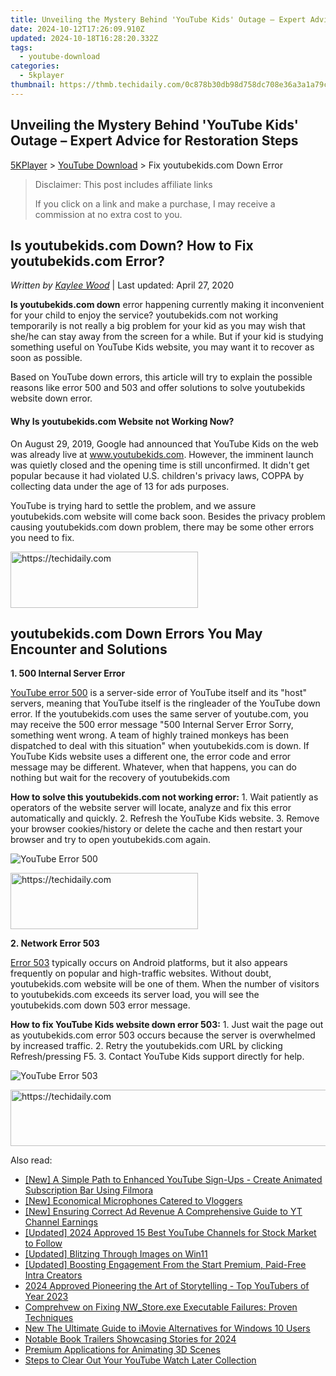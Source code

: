 ```yaml
---
title: Unveiling the Mystery Behind 'YouTube Kids' Outage – Expert Advice for Restoration Steps
date: 2024-10-12T17:26:09.910Z
updated: 2024-10-18T16:28:20.332Z
tags:
  - youtube-download
categories:
  - 5kplayer
thumbnail: https://thmb.techidaily.com/0c878b30db98d758dc708e36a3a1a79c906ed9e88e0726b5c47115417927372d.jpg
---
```


## Unveiling the Mystery Behind 'YouTube Kids' Outage – Expert Advice for Restoration Steps

[5KPlayer](https://tools.techidaily.com/5kplayer/products/) \> [YouTube Download](https://tools.techidaily.com/5kplayer/youtube-download/) \> Fix youtubekids.com Down Error

>  Disclaimer: This post includes affiliate links
>
>  If you click on a link and make a purchase, I may receive a commission at no extra cost to you.
>

## Is youtubekids.com Down? How to Fix youtubekids.com Error?

 _Written by [Kaylee Wood](https://www.quora.com/profile/Amanda-Hu-21)_ | Last updated: April 27, 2020 

**Is youtubekids.com down** error happening currently making it inconvenient for your child to enjoy the service? youtubekids.com not working temporarily is not really a big problem for your kid as you may wish that she/he can stay away from the screen for a while. But if your kid is studying something useful on YouTube Kids website, you may want it to recover as soon as possible.

Based on YouTube down errors, this article will try to explain the possible reasons like error 500 and 503 and offer solutions to solve youtubekids website down error.

#### **Why Is youtubekids.com Website not Working Now?**

On August 29, 2019, Google had announced that YouTube Kids on the web was already live at www.youtubekids.com. However, the imminent launch was quietly closed and the opening time is still unconfirmed. It didn't get popular because it had violated U.S. children's privacy laws, COPPA by collecting data under the age of 13 for ads purposes.

YouTube is trying hard to settle the problem, and we assure youtubekids.com website will come back soon. Besides the privacy problem causing youtubekids.com down problem, there may be some other errors you need to fix.

<!-- affiliate ads begin -->
<a href="https://aligracehair.sjv.io/c/5597632/1938693/19272" target="_top" id="1938693">
  <img src="//a.impactradius-go.com/display-ad/19272-1938693" border="0" alt="https://techidaily.com" width="300" height="90"/>
</a>
<img height="0" width="0" src="https://aligracehair.sjv.io/i/5597632/1938693/19272" style="position:absolute;visibility:hidden;" border="0" />
<!-- affiliate ads end -->

## youtubekids.com Down Errors You May Encounter and Solutions

**1\. 500 Internal Server Error**

[YouTube error 500](https://tools.techidaily.com/5kplayer/youtube-download/) is a server-side error of YouTube itself and its "host" servers, meaning that YouTube itself is the ringleader of the YouTube down error. If the youtubekids.com uses the same server of youtube.com, you may receive the 500 error message "500 Internal Server Error Sorry, something went wrong. A team of highly trained monkeys has been dispatched to deal with this situation" when youtubekids.com is down. If YouTube Kids website uses a different one, the error code and error message may be different. Whatever, when that happens, you can do nothing but wait for the recovery of youtubekids.com

**How to solve this youtubekids.com not working error:** 1\. Wait patiently as operators of the website server will locate, analyze and fix this error automatically and quickly. 2\. Refresh the YouTube Kids website. 3\. Remove your browser cookies/history or delete the cache and then restart your browser and try to open youtubekids.com again.

![YouTube Error 500](https://www.5kplayer.com/youtube-download/img/youtube-error-500.jpg) 

<!-- affiliate ads begin -->
<a href="https://aligracehair.sjv.io/c/5597632/2027162/19272" target="_top" id="2027162">
  <img src="//a.impactradius-go.com/display-ad/19272-2027162" border="0" alt="https://techidaily.com" width="300" height="90"/>
</a>
<img height="0" width="0" src="https://aligracehair.sjv.io/i/5597632/2027162/19272" style="position:absolute;visibility:hidden;" border="0" />
<!-- affiliate ads end -->

**2\. Network Error 503**

[Error 503](https://tools.techidaily.com/5kplayer/youtube-download/) typically occurs on Android platforms, but it also appears frequently on popular and high-traffic websites. Without doubt, youtubekids.com website will be one of them. When the number of visitors to youtubekids.com exceeds its server load, you will see the youtubekids.com down 503 error message.

**How to fix YouTube Kids website down error 503:** 1\. Just wait the page out as youtubekids.com error 503 occurs because the server is overwhelmed by increased traffic. 2\. Retry the youtubekids.com URL by clicking Refresh/pressing F5\. 3\. Contact YouTube Kids support directly for help.

![YouTube Error 503](https://www.5kplayer.com/youtube-download/img/youtube-error-503.jpg)

<!-- affiliate ads begin -->
<a href="https://appsumo.8odi.net/c/5597632/2087389/7443" target="_top" id="2087389">
  <img src="//a.impactradius-go.com/display-ad/7443-2087389" border="0" alt="https://techidaily.com" width="728" height="90"/>
</a>
<img height="0" width="0" src="https://appsumo.8odi.net/i/5597632/2087389/7443" style="position:absolute;visibility:hidden;" border="0" />
<!-- affiliate ads end -->

<ins class="adsbygoogle"
     style="display:block"
     data-ad-format="autorelaxed"
     data-ad-client="ca-pub-7571918770474297"
     data-ad-slot="1223367746"></ins>

<ins class="adsbygoogle"
     style="display:block"
     data-ad-client="ca-pub-7571918770474297"
     data-ad-slot="8358498916"
     data-ad-format="auto"
     data-full-width-responsive="true"></ins>

<span class="atpl-alsoreadstyle">Also read:</span>
<div><ul>
<li><a href="https://youtube-video-recordings.techidaily.com/new-a-simple-path-to-enhanced-youtube-sign-ups-create-animated-subscription-bar-using-filmora/"><u>[New] A Simple Path to Enhanced YouTube Sign-Ups - Create Animated Subscription Bar Using Filmora</u></a></li>
<li><a href="https://youtube-video-recordings.techidaily.com/new-economical-microphones-catered-to-vloggers/"><u>[New] Economical Microphones Catered to Vloggers</u></a></li>
<li><a href="https://youtube-video-recordings.techidaily.com/new-ensuring-correct-ad-revenue-a-comprehensive-guide-to-yt-channel-earnings/"><u>[New] Ensuring Correct Ad Revenue A Comprehensive Guide to YT Channel Earnings</u></a></li>
<li><a href="https://facebook-video-share.techidaily.com/updated-2024-approved-15-best-youtube-channels-for-stock-market-to-follow/"><u>[Updated] 2024 Approved 15 Best YouTube Channels for Stock Market to Follow</u></a></li>
<li><a href="https://fox-http.techidaily.com/updated-blitzing-through-images-on-win11/"><u>[Updated] Blitzing Through Images on Win11</u></a></li>
<li><a href="https://youtube-video-recordings.techidaily.com/updated-boosting-engagement-from-the-start-premium-paid-free-intra-creators/"><u>[Updated] Boosting Engagement From the Start Premium, Paid-Free Intra Creators</u></a></li>
<li><a href="https://extra-support.techidaily.com/2024-approved-pioneering-the-art-of-storytelling-top-youtubers-of-year-2023/"><u>2024 Approved Pioneering the Art of Storytelling - Top YouTubers of Year 2023</u></a></li>
<li><a href="https://win-answers.techidaily.com/comprehvew-on-fixing-nwstoreexe-executable-failures-proven-techniques/"><u>Comprehvew on Fixing NW_Store.exe Executable Failures: Proven Techniques</u></a></li>
<li><a href="https://smart-video-creator.techidaily.com/new-the-ultimate-guide-to-imovie-alternatives-for-windows-10-users/"><u>New The Ultimate Guide to iMovie Alternatives for Windows 10 Users</u></a></li>
<li><a href="https://fox-http.techidaily.com/notable-book-trailers-showcasing-stories-for-2024/"><u>Notable Book Trailers Showcasing Stories for 2024</u></a></li>
<li><a href="https://fox-http.techidaily.com/premium-applications-for-animating-3d-scenes/"><u>Premium Applications for Animating 3D Scenes</u></a></li>
<li><a href="https://youtube-video-recordings.techidaily.com/steps-to-clear-out-your-youtube-watch-later-collection/"><u>Steps to Clear Out Your YouTube Watch Later Collection</u></a></li>
</ul></div>

